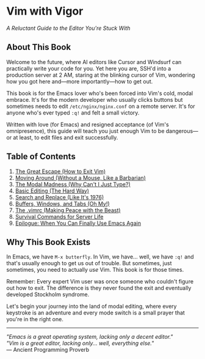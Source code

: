 # Vim with Vigor
*A Reluctant Guide to the Editor You're Stuck With*

## About This Book

Welcome to the future, where AI editors like Cursor and Windsurf can practically write your code for you. Yet here you are, SSH'd into a production server at 2 AM, staring at the blinking cursor of Vim, wondering how you got here and—more importantly—how to get out.

This book is for the Emacs lover who's been forced into Vim's cold, modal embrace. It's for the modern developer who usually clicks buttons but sometimes needs to edit `/etc/nginx/nginx.conf` on a remote server. It's for anyone who's ever typed `:q!` and felt a small victory.

Written with love (for Emacs) and resigned acceptance (of Vim's omnipresence), this guide will teach you just enough Vim to be dangerous—or at least, to edit files and exit successfully.

## Table of Contents

1. [The Great Escape (How to Exit Vim)](chapter-01-escape.md)
2. [Moving Around (Without a Mouse, Like a Barbarian)](chapter-02-movement.md)
3. [The Modal Madness (Why Can't I Just Type?)](chapter-03-modes.md)
4. [Basic Editing (The Hard Way)](chapter-04-editing.md)
5. [Search and Replace (Like It's 1976)](chapter-05-search.md)
6. [Buffers, Windows, and Tabs (Oh My!)](chapter-06-buffers.md)
7. [The .vimrc (Making Peace with the Beast)](chapter-07-vimrc.md)
8. [Survival Commands for Server Life](chapter-08-survival.md)
9. [Epilogue: When You Can Finally Use Emacs Again](chapter-09-epilogue.md)

## Why This Book Exists

In Emacs, we have `M-x butterfly`. In Vim, we have... well, we have `:q!` and that's usually enough to get us out of trouble. But sometimes, just sometimes, you need to actually *use* Vim. This book is for those times.

Remember: Every expert Vim user was once someone who couldn't figure out how to exit. The difference is they never found the exit and eventually developed Stockholm syndrome.

Let's begin your journey into the land of modal editing, where every keystroke is an adventure and every mode switch is a small prayer that you're in the right one.

---

*"Emacs is a great operating system, lacking only a decent editor."*  
*"Vim is a great editor, lacking only... well, everything else."*  
— Ancient Programming Proverb